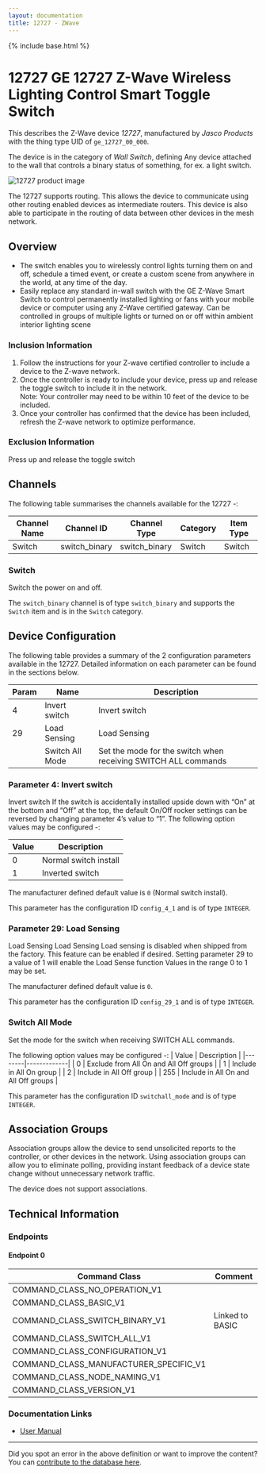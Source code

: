 ```yaml
---
layout: documentation
title: 12727 - ZWave
---
```


{% include base.html %}

# 12727 GE 12727 Z-Wave Wireless Lighting Control Smart Toggle Switch
This describes the Z-Wave device *12727*, manufactured by *Jasco Products* with the thing type UID of ```ge_12727_00_000```.

The device is in the category of *Wall Switch*, defining Any device attached to the wall that controls a binary status of something, for ex. a light switch.

![12727 product image](https://opensmarthouse.org/zwavedatabase/259/image/)


The 12727 supports routing. This allows the device to communicate using other routing enabled devices as intermediate routers.  This device is also able to participate in the routing of data between other devices in the mesh network.

## Overview

  * The switch enables you to wirelessly control lights turning them on and off, schedule a timed event, or create a custom scene from anywhere in the world, at any time of the day.
  * Easily replace any standard in-wall switch with the GE Z-Wave Smart Switch to control permanently installed lighting or fans with your mobile device or computer using any Z-Wave certified gateway. Can be controlled in groups of multiple lights or turned on or off within ambient interior lighting scene

### Inclusion Information

  1. Follow the instructions for your Z-wave certified controller to include a device to the Z-wave network.
  2. Once the controller is ready to include your device, press up and release the toggle switch to include it in the network.  
    Note: Your controller may need to be within 10 feet of the device to be included.
  3. Once your controller has confirmed that the device has been included, refresh the Z-wave network to optimize performance.

### Exclusion Information

Press up and release the toggle switch

## Channels

The following table summarises the channels available for the 12727 -:

| Channel Name | Channel ID | Channel Type | Category | Item Type |
|--------------|------------|--------------|----------|-----------|
| Switch | switch_binary | switch_binary | Switch | Switch | 

### Switch
Switch the power on and off.

The ```switch_binary``` channel is of type ```switch_binary``` and supports the ```Switch``` item and is in the ```Switch``` category.



## Device Configuration

The following table provides a summary of the 2 configuration parameters available in the 12727.
Detailed information on each parameter can be found in the sections below.

| Param | Name  | Description |
|-------|-------|-------------|
| 4 | Invert switch | Invert switch |
| 29 | Load Sensing | Load Sensing |
|  | Switch All Mode | Set the mode for the switch when receiving SWITCH ALL commands |

### Parameter 4: Invert switch

Invert switch
If the switch is accidentally installed upside down with “On” at the bottom and “Off” at the top, the default On/Off rocker settings can be reversed by changing parameter 4’s value to “1”.
The following option values may be configured -:

| Value  | Description |
|--------|-------------|
| 0 | Normal switch install |
| 1 | Inverted switch |

The manufacturer defined default value is ```0``` (Normal switch install).

This parameter has the configuration ID ```config_4_1``` and is of type ```INTEGER```.


### Parameter 29: Load Sensing

Load Sensing
Load Sensing Load sensing is disabled when shipped from the factory. This feature can be enabled if desired. Setting parameter 29 to a value of 1 will enable the Load Sense function
Values in the range 0 to 1 may be set.

The manufacturer defined default value is ```0```.

This parameter has the configuration ID ```config_29_1``` and is of type ```INTEGER```.

### Switch All Mode

Set the mode for the switch when receiving SWITCH ALL commands.

The following option values may be configured -:
| Value  | Description |
|--------|-------------|
| 0 | Exclude from All On and All Off groups |
| 1 | Include in All On group |
| 2 | Include in All Off group |
| 255 | Include in All On and All Off groups |

This parameter has the configuration ID ```switchall_mode``` and is of type ```INTEGER```.


## Association Groups

Association groups allow the device to send unsolicited reports to the controller, or other devices in the network. Using association groups can allow you to eliminate polling, providing instant feedback of a device state change without unnecessary network traffic.

The device does not support associations.
## Technical Information

### Endpoints

#### Endpoint 0

| Command Class | Comment |
|---------------|---------|
| COMMAND_CLASS_NO_OPERATION_V1| |
| COMMAND_CLASS_BASIC_V1| |
| COMMAND_CLASS_SWITCH_BINARY_V1| Linked to BASIC|
| COMMAND_CLASS_SWITCH_ALL_V1| |
| COMMAND_CLASS_CONFIGURATION_V1| |
| COMMAND_CLASS_MANUFACTURER_SPECIFIC_V1| |
| COMMAND_CLASS_NODE_NAMING_V1| |
| COMMAND_CLASS_VERSION_V1| |

### Documentation Links

* [User Manual](https://opensmarthouse.org/zwavedatabase/259/reference/12727-EnFrSp-QStart-V1-081314.pdf)

---

Did you spot an error in the above definition or want to improve the content?
You can [contribute to the database here](https://opensmarthouse.org/zwavedatabase/259).

